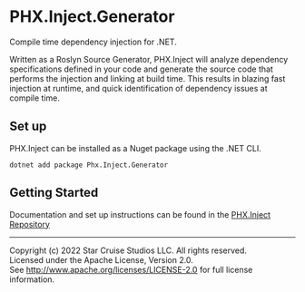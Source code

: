 # PHX.Inject.Generator

Compile time dependency injection for .NET.

Written as a Roslyn Source Generator, PHX.Inject will analyze dependency
specifications defined in your code and generate the source code that performs
the injection and linking at build time. This results in blazing fast injection
at runtime, and quick identification of dependency issues at compile time.

## Set up

PHX.Inject can be installed as a Nuget package using the .NET CLI.

```shell
dotnet add package Phx.Inject.Generator
```

## Getting Started

Documentation and set up instructions can be found in
the [PHX.Inject Repository](https://github.com/StarCruiseStudios/PhxInject)

---

Copyright (c) 2022 Star Cruise Studios LLC. All rights reserved.  
Licensed under the Apache License, Version 2.0.  
See http://www.apache.org/licenses/LICENSE-2.0 for full license information.